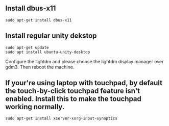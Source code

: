 ## Install dbus-x11
```
sudo apt-get install dbus-x11
```

## Install regular unity dekstop
```
sudo apt-get update
sudo apt install ubuntu-unity-desktop
```
Configure the lightdm and please choose the lightdm display manager over gdm3. Then reboot the machine.

## If your're using laptop with touchpad, by default the touch-by-click touchpad feature isn't enabled. Install this to make the touchpad working normally.
```
sudo apt-get install xserver-xorg-input-synaptics
```
